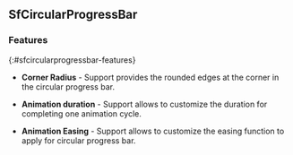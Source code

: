 ## SfCircularProgressBar 

### Features
{:#sfcircularprogressbar-features}

* **Corner Radius** - Support provides the rounded edges at the corner in the circular progress bar.

* **Animation duration** - Support allows to customize the duration for completing one animation cycle. 

* **Animation Easing** - Support allows to customize the easing function to apply for circular progress bar. 
